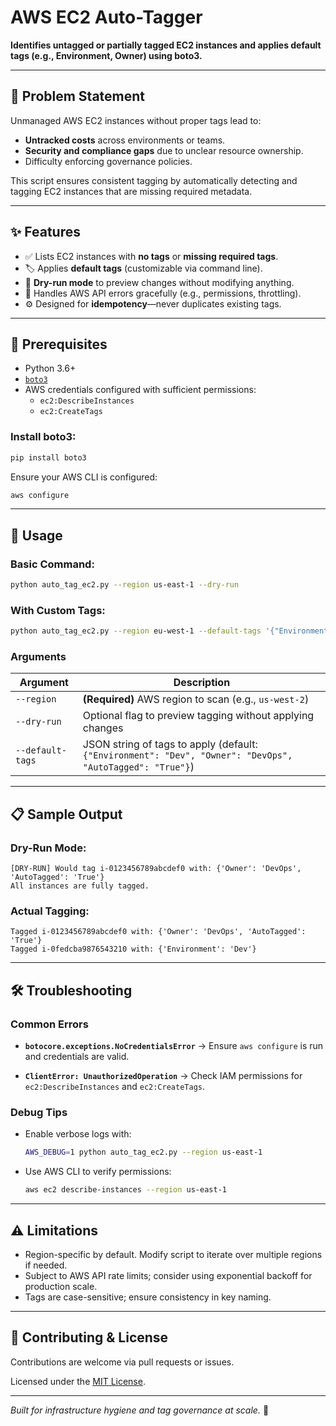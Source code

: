 # AWS EC2 Auto-Tagger

**Identifies untagged or partially tagged EC2 instances and applies default tags (e.g., Environment, Owner) using boto3.**

---

## 📌 Problem Statement

Unmanaged AWS EC2 instances without proper tags lead to:
- **Untracked costs** across environments or teams.
- **Security and compliance gaps** due to unclear resource ownership.
- Difficulty enforcing governance policies.

This script ensures consistent tagging by automatically detecting and tagging EC2 instances that are missing required metadata.

---

## ✨ Features

- ✅ Lists EC2 instances with **no tags** or **missing required tags**.
- 🏷️ Applies **default tags** (customizable via command line).
- 🧪 **Dry-run mode** to preview changes without modifying anything.
- 🔐 Handles AWS API errors gracefully (e.g., permissions, throttling).
- ⚙️ Designed for **idempotency**—never duplicates existing tags.

---

## 🔧 Prerequisites

- Python 3.6+
- [`boto3`](https://pypi.org/project/boto3/)
- AWS credentials configured with sufficient permissions:
  - `ec2:DescribeInstances`
  - `ec2:CreateTags`

### Install boto3:

```bash
pip install boto3
````

Ensure your AWS CLI is configured:

```bash
aws configure
```

---

## 🚀 Usage

### Basic Command:

```bash
python auto_tag_ec2.py --region us-east-1 --dry-run
```

### With Custom Tags:

```bash
python auto_tag_ec2.py --region eu-west-1 --default-tags '{"Environment": "Prod", "Owner": "DevOps"}'
```

### Arguments

| Argument         | Description                                                                                               |
| ---------------- | --------------------------------------------------------------------------------------------------------- |
| `--region`       | **(Required)** AWS region to scan (e.g., `us-west-2`)                                                     |
| `--dry-run`      | Optional flag to preview tagging without applying changes                                                 |
| `--default-tags` | JSON string of tags to apply (default: `{"Environment": "Dev", "Owner": "DevOps", "AutoTagged": "True"}`) |

---

## 📋 Sample Output

### Dry-Run Mode:

```
[DRY-RUN] Would tag i-0123456789abcdef0 with: {'Owner': 'DevOps', 'AutoTagged': 'True'}
All instances are fully tagged.
```

### Actual Tagging:

```
Tagged i-0123456789abcdef0 with: {'Owner': 'DevOps', 'AutoTagged': 'True'}
Tagged i-0fedcba9876543210 with: {'Environment': 'Dev'}
```

---

## 🛠️ Troubleshooting

### Common Errors

* **`botocore.exceptions.NoCredentialsError`**
  → Ensure `aws configure` is run and credentials are valid.

* **`ClientError: UnauthorizedOperation`**
  → Check IAM permissions for `ec2:DescribeInstances` and `ec2:CreateTags`.

### Debug Tips

* Enable verbose logs with:

  ```bash
  AWS_DEBUG=1 python auto_tag_ec2.py --region us-east-1
  ```
* Use AWS CLI to verify permissions:

  ```bash
  aws ec2 describe-instances --region us-east-1
  ```

---

## ⚠️ Limitations

* Region-specific by default. Modify script to iterate over multiple regions if needed.
* Subject to AWS API rate limits; consider using exponential backoff for production scale.
* Tags are case-sensitive; ensure consistency in key naming.

---

## 🤝 Contributing & License

Contributions are welcome via pull requests or issues.

Licensed under the [MIT License](LICENSE).

---

*Built for infrastructure hygiene and tag governance at scale.* 🧹

```
